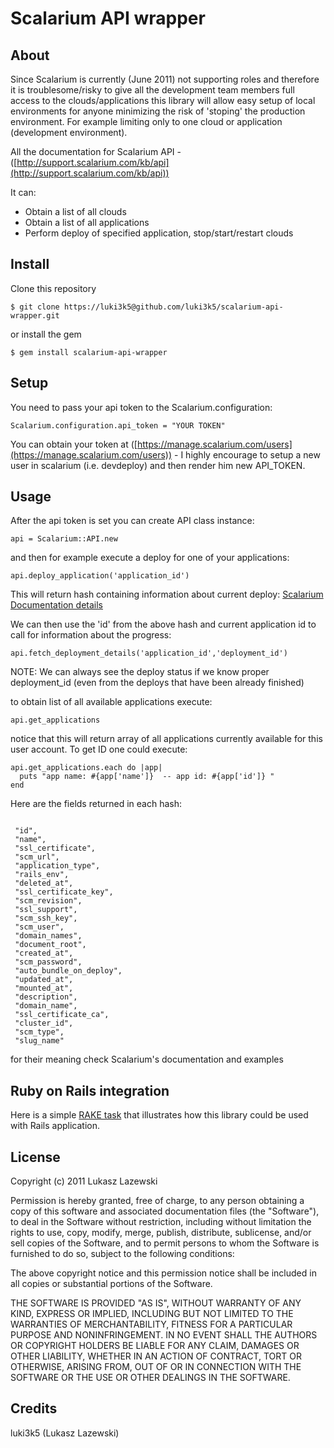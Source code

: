 Scalarium API wrapper
===========

About
--
Since Scalarium is currently (June 2011) not supporting roles and therefore it is troublesome/risky to give all the development team members full access to the clouds/applications this library will allow easy setup of local environments for anyone minimizing the risk of 'stoping' the production environment. 
For example limiting only to one cloud or application (development environment). 
 
All the documentation for Scalarium API - ([http://support.scalarium.com/kb/api](http://support.scalarium.com/kb/api))

It can:

* Obtain a list of all clouds 
* Obtain a list of all applications 
* Perform deploy of specified application, stop/start/restart clouds 



 
Install
-- 
  Clone this repository 
 <pre><code>$ git clone https://luki3k5@github.com/luki3k5/scalarium-api-wrapper.git </code></pre>
  or install the gem
 <pre><code>$ gem install scalarium-api-wrapper </code></pre>




Setup
--
  You need to pass your api token to the Scalarium.configuration: 
   <pre>
<code>Scalarium.configuration.api_token = "YOUR TOKEN"</code></pre>

You can obtain your token at ([https://manage.scalarium.com/users](https://manage.scalarium.com/users)) - I highly encourage to setup a new user in scalarium (i.e. devdeploy) and then render him new API_TOKEN. 




Usage
--

After the api token is set you can create API class instance: 


<pre>
<code>api = Scalarium::API.new</code>
</pre>

and then for example execute a deploy for one of your applications: 

<pre>
<code>api.deploy_application('application_id')</code>
</pre>

This will return hash containing information about current deploy:
[Scalarium Documentation details](http://support.scalarium.com/kb/api/fetching-deployment-details)

We can then use the 'id' from the above hash and current application id to call for information about the progress:

<pre>
<code>api.fetch_deployment_details('application_id','deployment_id')</code>
</pre>

NOTE: We can always see the deploy status if we know proper deployment_id (even from the deploys that have been already finished)


to obtain list of all available applications execute:
<pre>
<code>api.get_applications</code>
</pre> 

notice that this will return array of all applications currently available for this user account.
To get ID one could execute: 

<pre>
<code>api.get_applications.each do |app|
  puts "app name: #{app['name']}  -- app id: #{app['id']} "
end</code>
</pre> 

Here are the fields returned in each hash:
<pre>
<code>
 "id", 
 "name", 
 "ssl_certificate", 
 "scm_url", 
 "application_type", 
 "rails_env", 
 "deleted_at", 
 "ssl_certificate_key", 
 "scm_revision", 
 "ssl_support", 
 "scm_ssh_key", 
 "scm_user", 
 "domain_names", 
 "document_root", 
 "created_at", 
 "scm_password", 
 "auto_bundle_on_deploy", 
 "updated_at", 
 "mounted_at", 
 "description", 
 "domain_name", 
 "ssl_certificate_ca", 
 "cluster_id", 
 "scm_type", 
 "slug_name"</code>
</pre>

for their meaning check Scalarium's documentation and examples

Ruby on Rails integration
--

Here is a simple [RAKE task](https://gist.github.com/1037410) that illustrates how this library could be used with Rails application.




License
--

Copyright (c) 2011 Lukasz Lazewski

Permission is hereby granted, free of charge, to any person obtaining
a copy of this software and associated documentation files (the
"Software"), to deal in the Software without restriction, including
without limitation the rights to use, copy, modify, merge, publish,
distribute, sublicense, and/or sell copies of the Software, and to
permit persons to whom the Software is furnished to do so, subject to
the following conditions:

The above copyright notice and this permission notice shall be
included in all copies or substantial portions of the Software.

THE SOFTWARE IS PROVIDED "AS IS", WITHOUT WARRANTY OF ANY KIND,
EXPRESS OR IMPLIED, INCLUDING BUT NOT LIMITED TO THE WARRANTIES OF
MERCHANTABILITY, FITNESS FOR A PARTICULAR PURPOSE AND
NONINFRINGEMENT. IN NO EVENT SHALL THE AUTHORS OR COPYRIGHT HOLDERS BE
LIABLE FOR ANY CLAIM, DAMAGES OR OTHER LIABILITY, WHETHER IN AN ACTION
OF CONTRACT, TORT OR OTHERWISE, ARISING FROM, OUT OF OR IN CONNECTION
WITH THE SOFTWARE OR THE USE OR OTHER DEALINGS IN THE SOFTWARE.


Credits
--

luki3k5 (Lukasz Lazewski) 

